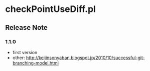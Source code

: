 checkPointUseDiff.pl
========================================

Release Note
----------------------------------------

### 1.1.0

- first version
- other: http://keijinsonyaban.blogspot.jp/2010/10/successful-git-branching-model.html

